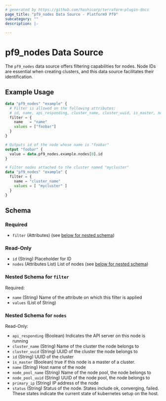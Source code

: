 ```yaml
---
# generated by https://github.com/hashicorp/terraform-plugin-docs
page_title: "pf9_nodes Data Source - Platform9 Pf9"
subcategory: ""
description: |-
  
---
```


# pf9_nodes Data Source

The `pf9_nodes` data source offers filtering capabilities for nodes. Node IDs are essential when creating clusters, and this data source facilitates their identification.

## Example Usage

```terraform
data "pf9_nodes" "example" {
  # Filter is allowed on the following attributes:
  # id, name, api_responding, cluster_name, cluster_uuid, is_master, node_pool_name, node_pool_uuid, primary_ip, status
  filter = {
    name   = "name"
    values = ["foobar"]
  }
}

# Outputs id of the node whose name is "foobar"
output "foobar" {
  value = data.pf9_nodes.example.nodes[0].id
}

# Filter nodes attached to the cluster named "mycluster"
data "pf9_nodes" "example" {
  filter = {
    name = "cluster_name"
    values = [ "mycluster" ]
  }
}
```

<!-- schema generated by tfplugindocs -->
## Schema

### Required

- `filter` (Attributes) (see [below for nested schema](#nestedatt--filter))

### Read-Only

- `id` (String) Placeholder for ID
- `nodes` (Attributes List) List of nodes (see [below for nested schema](#nestedatt--nodes))

<a id="nestedatt--filter"></a>
### Nested Schema for `filter`

Required:

- `name` (String) Name of the attribute on which this filter is applied
- `values` (List of String)


<a id="nestedatt--nodes"></a>
### Nested Schema for `nodes`

Read-Only:

- `api_responding` (Boolean) Indicates the API server on this node is running
- `cluster_name` (String) Name of the cluster the node belongs to
- `cluster_uuid` (String) UUID of the cluster the node belongs to
- `id` (String) UUID of the cluster
- `is_master` (Boolean) true if this node is a master of a cluster.
- `name` (String) Host name of the node
- `node_pool_name` (String) Name of the node pool, the node belongs to
- `node_pool_uuid` (String) UUID of the node pool, the node belongs to
- `primary_ip` (String) IP address of the node
- `status` (String) Status of the node. States include ok, converging, failed. These states indicate the current state of kubernetes setup on the host.
